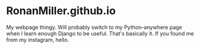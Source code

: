 # RonanMiller.github.io
My webpage thingy. Will probably switch to my Python-anywhere page when I learn enough Django to be useful.
That's basically it. If you found me from my instagram, hello.
